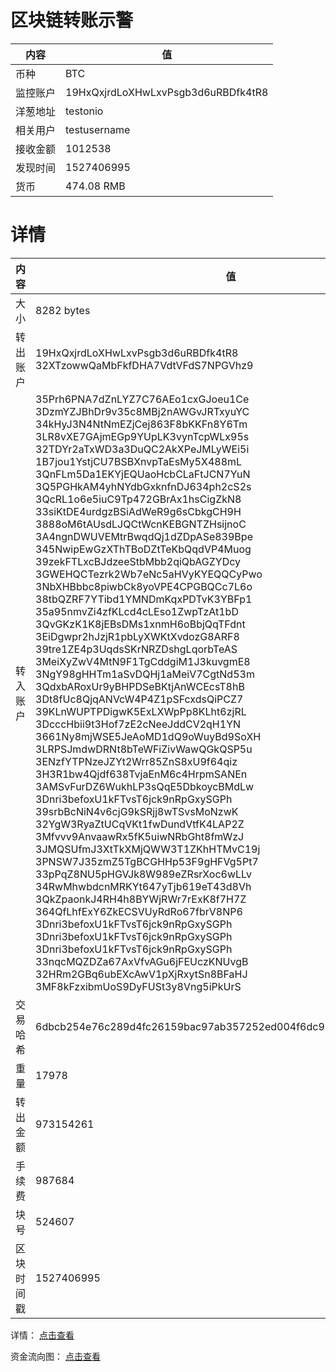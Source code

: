 ﻿# 区块链转账示警

|内容|值|
| ----- | ---- |
| 币种 | BTC |
|监控账户 | 19HxQxjrdLoXHwLxvPsgb3d6uRBDfk4tR8 |
 |洋葱地址 | testonio | 
 |相关用户 | testusername | 
|接收金额 | 1012538 |
|发现时间 |1527406995|
|货币 |474.08 RMB|


# 详情

|内容|值|
| ---  |  ----- |
|大小   | 8282 bytes |
|转出账户 |  19HxQxjrdLoXHwLxvPsgb3d6uRBDfk4tR8<br/>  32XTzowwQaMbFkfDHA7VdtVFdS7NPGVhz9<br/>  |
|转入账户 |  35Prh6PNA7dZnLYZ7C76AEo1cxGJoeu1Ce<br/>  3DzmYZJBhDr9v35c8MBj2nAWGvJRTxyuYC<br/>  34kHyJ3N4NtNmEZjCej863F8bKKFn8Y6Tm<br/>  3LR8vXE7GAjmEGp9YUpLK3vynTcpWLx95s<br/>  32TDYr2aTxWD3a3DuQC2AkXPeJMLyWEi5i<br/>  1B7jou1YstjCU7BSBXnvpTaEsMy5X488mL<br/>  3QnFLm5Da1EKYjEQUaoHcbCLaFtJCN7YuN<br/>  3Q5PGHkAM4yhNYdbGxknfnDJ634ph2cS2s<br/>  3QcRL1o6e5iuC9Tp472GBrAx1hsCigZkN8<br/>  33siKtDE4urdgzBSiAdWeR9g6sCbkgCH9H<br/>  3888oM6tAUsdLJQCtWcnKEBGNTZHsijnoC<br/>  3A4ngnDWUVEMtrBwqdQj1dZDpASe839Bpe<br/>  345NwipEwGzXThTBoDZtTeKbQqdVP4Muog<br/>  39zekFTLxcBJdzeeStbMbb2qiQbAGZYDcy<br/>  3GWEHQCTezrk2Wb7eNc5aHVyKYEQQCyPwo<br/>  3NbXHBbbc8piwbCk8yoVPE4CPGBQCc7L6o<br/>  38tbQZRF7YTibd1YMNDmKqxPDTvK3YBFp1<br/>  35a95nmvZi4zfKLcd4cLEso1ZwpTzAt1bD<br/>  3QvGKzK1K8jEBsDMs1xnmH6oBbjQqTFdnt<br/>  3EiDgwpr2hJzjR1pbLyXWKtXvdozG8ARF8<br/>  39tre1ZE4p3UqdsSKrNRZDshgLqorbTeAS<br/>  3MeiXyZwV4MtN9F1TgCddgiM1J3kuvgmE8<br/>  3NgY98gHHTm1aSvDQHj1aMeiV7CgtNd53m<br/>  3QdxbARoxUr9yBHPDSeBKtjAnWCEcsT8hB<br/>  3Dt8fUc8QjqANVcW4P4Z1pSFcxdsQiPCZ7<br/>  39KLnWUPTPDigwK5ExLXWpPp8KLht6zjRL<br/>  3DcccHbii9t3Hof7zE2cNeeJddCV2qH1YN<br/>  3661Ny8mjWSE5JeAoMD1dQ9oWuyBd9SoXH<br/>  3LRPSJmdwDRNt8bTeWFiZivWawQGkQSP5u<br/>  3ENzfYTPNzeJZYt2Wrr85ZnS8xU9f64qiz<br/>  3H3R1bw4Qjdf638TvjaEnM6c4HrpmSANEn<br/>  3AMSvFurDZ6WukhLP3sQqE5DbkoycBMdLw<br/>  3Dnri3befoxU1kFTvsT6jck9nRpGxySGPh<br/>  39srbBcNiN4v6cjG9kSRjj8wTSvsMoNzwK<br/>  32YgW3RyaZtUCqVKt1fwDundVtfK4LAP2Z<br/>  3Mfvvv9AnvaawRx5fK5uiwNRbGht8fmWzJ<br/>  3JMQSUfmJ3XtTkXMjQWW3T1ZKhHTMvC19j<br/>  3PNSW7J35zmZ5TgBCGHHp53F9gHFVg5Pt7<br/>  33pPqZ8NU5pHGVJk8W989eZRsrXoc6wLLv<br/>  34RwMhwbdcnMRKYt647yTjb619eT43d8Vh<br/>  3QkZpaonkJ4RH4h8BYWjRWr7rExK8f7H7Z<br/>  364QfLhfExY6ZkECSVUyRdRo67fbrV8NP6<br/>  3Dnri3befoxU1kFTvsT6jck9nRpGxySGPh<br/>  3Dnri3befoxU1kFTvsT6jck9nRpGxySGPh<br/>  3Dnri3befoxU1kFTvsT6jck9nRpGxySGPh<br/>  33nqcMQZDZa67AxVfvAGu6jFEUczKNUvgB<br/>  32HRm2GBq6ubEXcAwV1pXjRxytSn8BFaHJ<br/>  3MF8kFzxibmUoS9DyFUSt3y8Vng5iPkUrS<br/>  |
|交易哈希 | 6dbcb254e76c289d4fc26159bac97ab357252ed004f6dc96fd93b78f951d0abe |
|重量 | 17978 |
|转出金额 | 973154261 |
|手续费 | 987684 |
|块号 |524607|
|区块时间戳 | 1527406995 |


详情： [点击查看]( https://blockchain.info/tx/6dbcb254e76c289d4fc26159bac97ab357252ed004f6dc96fd93b78f951d0abe)

资金流向图： [点击查看](https://blockchain.info/tree/350741441)
